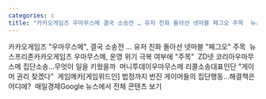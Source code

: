 ```yaml
---
categories: c
title: "카카오게임즈 우마무스메 결국 소송전 … 유저 친화 돌아선 넷마블 페그오 주목  뉴스프리존"
---
```

카카오게임즈 "우마무스메", 결국 소송전 … 유저 친화 돌아선 넷마블 "페그오" 주목&nbsp;&nbsp;뉴스프리존카카오게임즈 우마무스메, 운영 위기 극복 여부에 "주목"&nbsp;&nbsp;ZD넷 코리아우마무스메 집단소송…무엇이 일을 키웠을까&nbsp;&nbsp;머니투데이우마무스메 리콜소송대표인단 "게이머 권리 찾겠다"&nbsp;&nbsp;게임메카[게임위드인] 법정까지 번진 게이머들의 집단행동…해결책은 어디에?&nbsp;&nbsp;매일경제Google 뉴스에서 전체 콘텐츠 보기
